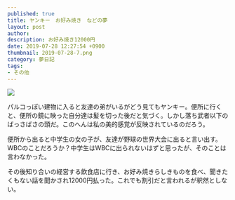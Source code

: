 ```yaml
---
published: true
title: ヤンキー　お好み焼き　などの夢
layout: post
author: 
description: お好み焼き12000円
date: 2019-07-28 12:27:54 +0900
thumbnail: 2019-07-28-7.png
category: 夢日記
tags:
- その他
---
```


![]({{site.baseurl}}/assets/img/2019-07-28-7.png)

パルコっぽい建物に入ると友達の弟がいるがどう見てもヤンキー。便所に行くと、便所の鏡に映った自分達は髪を切った後だと気づく。しかし落ち武者以下のばっさばさの頭だ。このへんは私の美的感覚が反映されているのだろう。

便所から出ると中学生の女の子が、友達が野球の世界大会に出ると言い出す。WBCのことだろうか？中学生はWBCに出られないはずと思ったが、そのことは言わなかった。

その後知り合いの経営する飲食店に行き、お好み焼きらしきものを食べ、聞きたくもない話を聞かされ12000円払った。これでも割引だと言われるが釈然としない。
